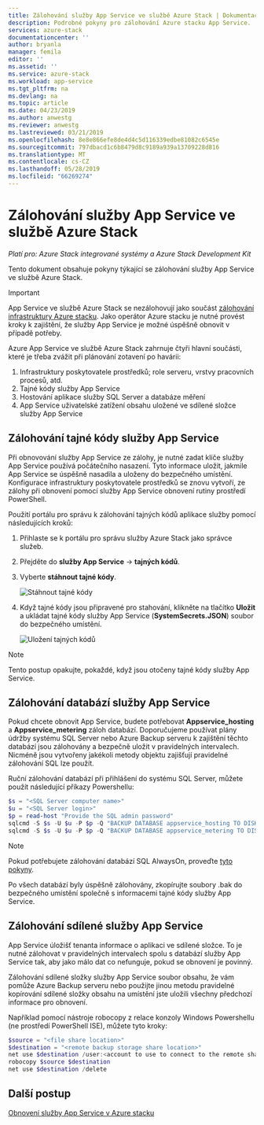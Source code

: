 ```yaml
---
title: Zálohování služby App Service ve službě Azure Stack | Dokumentace Microsoftu
description: Podrobné pokyny pro zálohování Azure stacku App Service.
services: azure-stack
documentationcenter: ''
author: bryanla
manager: femila
editor: ''
ms.assetid: ''
ms.service: azure-stack
ms.workload: app-service
ms.tgt_pltfrm: na
ms.devlang: na
ms.topic: article
ms.date: 04/23/2019
ms.author: anwestg
ms.reviewer: anwestg
ms.lastreviewed: 03/21/2019
ms.openlocfilehash: 8e8e866efe8de4d4c5d116339edbe81082c6545e
ms.sourcegitcommit: 797dbacd1c6b8479d8c9189a939a13709228d816
ms.translationtype: MT
ms.contentlocale: cs-CZ
ms.lasthandoff: 05/28/2019
ms.locfileid: "66269274"
---
```

# <a name="back-up-app-service-on-azure-stack"></a>Zálohování služby App Service ve službě Azure Stack

*Platí pro: Azure Stack integrované systémy a Azure Stack Development Kit*  

Tento dokument obsahuje pokyny týkající se zálohování služby App Service ve službě Azure Stack.

> [!IMPORTANT]
> App Service ve službě Azure Stack se nezálohovují jako součást [zálohování infrastruktury Azure stacku](azure-stack-backup-infrastructure-backup.md). Jako operátor Azure stacku je nutné provést kroky k zajištění, že služby App Service je možné úspěšně obnovit v případě potřeby.

Azure App Service ve službě Azure Stack zahrnuje čtyři hlavní součásti, které je třeba zvážit při plánování zotavení po havárii:
1. Infrastruktury poskytovatele prostředků; role serveru, vrstvy pracovních procesů, atd. 
2. Tajné kódy služby App Service
3. Hostování aplikace služby SQL Server a databáze měření
4. App Service uživatelské zatížení obsahu uložené ve sdílené složce služby App Service   

## <a name="back-up-app-service-secrets"></a>Zálohování tajné kódy služby App Service
Při obnovování služby App Service ze zálohy, je nutné zadat klíče služby App Service používá počátečního nasazení. Tyto informace uložit, jakmile App Service se úspěšně nasadila a uloženy do bezpečného umístění. Konfigurace infrastruktury poskytovatele prostředků se znovu vytvoří, ze zálohy při obnovení pomocí služby App Service obnovení rutiny prostředí PowerShell.

Použití portálu pro správu k zálohování tajných kódů aplikace služby pomocí následujících kroků: 

1. Přihlaste se k portálu pro správu služby Azure Stack jako správce služeb.

2. Přejděte do **služby App Service** -> **tajných kódů**. 

3. Vyberte **stáhnout tajné kódy**.

   ![Stáhnout tajné kódy](./media/app-service-back-up/download-secrets.png)

4. Když tajné kódy jsou připravené pro stahování, klikněte na tlačítko **Uložit** a ukládat tajné kódy služby App Service (**SystemSecrets.JSON**) soubor do bezpečného umístění. 

   ![Uložení tajných kódů](./media/app-service-back-up/save-secrets.png)

> [!NOTE]
> Tento postup opakujte, pokaždé, když jsou otočeny tajné kódy služby App Service.

## <a name="back-up-the-app-service-databases"></a>Zálohování databází služby App Service
Pokud chcete obnovit App Service, budete potřebovat **Appservice_hosting** a **Appservice_metering** záloh databází. Doporučujeme používat plány údržby systému SQL Server nebo Azure Backup serveru k zajištění těchto databází jsou zálohovány a bezpečně uložit v pravidelných intervalech. Nicméně jsou vytvořeny jakékoli metody objektu zajišťují pravidelné zálohování SQL lze použít.

Ruční zálohování databází při přihlášení do systému SQL Server, můžete použít následující příkazy Powershellu:

  ```powershell
  $s = "<SQL Server computer name>"
  $u = "<SQL Server login>" 
  $p = read-host "Provide the SQL admin password"
  sqlcmd -S $s -U $u -P $p -Q "BACKUP DATABASE appservice_hosting TO DISK = '<path>\hosting.bak'"
  sqlcmd -S $s -U $u -P $p -Q "BACKUP DATABASE appservice_metering TO DISK = '<path>\metering.bak'"
  ```

> [!NOTE]
> Pokud potřebujete zálohování databází SQL AlwaysOn, proveďte [tyto pokyny](https://docs.microsoft.com/sql/database-engine/availability-groups/windows/configure-backup-on-availability-replicas-sql-server?view=sql-server-2017). 

Po všech databází byly úspěšně zálohovány, zkopírujte soubory .bak do bezpečného umístění společně s informacemi tajné kódy služby App Service.

## <a name="back-up-the-app-service-file-share"></a>Zálohování sdílené služby App Service
App Service úložišť tenanta informace o aplikaci ve sdílené složce. To je nutné zálohovat v pravidelných intervalech spolu s databází služby App Service tak, aby jako málo dat co nefunguje, pokud se obnovení je povinný. 

Zálohování sdílené složky služby App Service soubor obsahu, že vám pomůže Azure Backup serveru nebo použijte jinou metodu pravidelné kopírování sdílené složky obsahu na umístění jste uložili všechny předchozí informace pro obnovení. 

Například pomocí nástroje robocopy z relace konzoly Windows Powershellu (ne prostředí PowerShell ISE), můžete tyto kroky:

```powershell
$source = "<file share location>"
$destination = "<remote backup storage share location>"
net use $destination /user:<account to use to connect to the remote share in the format of domain\username> *
robocopy $source $destination
net use $destination /delete
```

## <a name="next-steps"></a>Další postup
[Obnovení služby App Service v Azure stacku](app-service-recover.md)